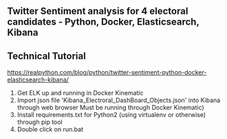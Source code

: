 ## Twitter Sentiment analysis for 4 electoral candidates - Python, Docker, Elasticsearch, Kibana

## Technical Tutorial
https://realpython.com/blog/python/twitter-sentiment-python-docker-elasticsearch-kibana/

1. Get ELK up and running in Docker Kinematic
2. Import json file 'Kibana_Electroral_DashBoard_Objects.json' into Kibana through web browser  Must be running through Docker Kinematic)
3. Install requirements.txt for Python2 (using virtualenv or otherwise) through pip tool
4. Double click on run.bat
